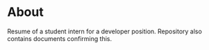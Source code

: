 # About
Resume of a student intern for a developer position. Repository also contains documents confirming this.
